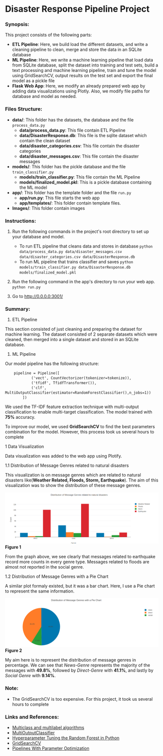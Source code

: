 # Disaster Response Pipeline Project

### Synopsis:
This project consists of the following parts:
- **ETL Pipeline**: Here, we build load the different datasets, and write a cleaning pipeline to clean, merge and store the data in an SQLite database
- **ML Pipeline**: Here, we write a machine learning pipeline that load data from SQLite database, split the dataset into training and test sets, build a text processing and machine learning pipeline, train and tune the model using GridSearchCV, output results on the test set and export the final model as a pickle file
- **Flask Web App**: Here, we modify an already prepared web app by adding data visualizations using Plotly. Also, we modify file paths for database and model as needed.

### Files Structure:
- **data/**: This folder has the datasets, the database and the file `process_data.py`
    - **data/process_data.py**: This file contain ETL Pipeline
    - **data/DisasterResponse.db**: This file is the sqlite dataset which contain the clean dataset
    - **data/disaster_categories.csv**: This file contain the disaster categories
    - **data/disaster_messages.csv**: This file contain the disaster messages
- **models/**: This folder has the pickle database and the file `train_classifier.py`
    - **models/train_classifier.py**: This file contain the ML Pipeline
    - **models/finalized_model.pkl**: This is a pickle database containing the ML model
- **app/**: This folder has the template folder and the file `run.py`
    - **app/run.py**: This file starts the web app
    - **app/templates/**: This folder contain template files.
- **Images/**: This folder contain images
 
### Instructions:
1. Run the following commands in the project's root directory to set up your database and model.

    - To run ETL pipeline that cleans data and stores in database
        `python data/process_data.py data/disaster_messages.csv data/disaster_categories.csv data/DisasterResponse.db`
    - To run ML pipeline that trains classifier and saves
        `python models/train_classifier.py data/DisasterResponse.db models/finalized_model.pkl`

2. Run the following command in the app's directory to run your web app.
    `python run.py`

3. Go to http://0.0.0.0:3001/


### Summary:

1. ETL Pipeline

This section consisted of just cleaning and preparing the dataset for machine learning. The dataset consisted of 2 separate datasets which were cleaned, then merged into a single dataset and stored in an SQLite database.

1. ML Pipeline

Our model pipeline has the following structure:
```
    pipeline = Pipeline([
            ('vect', CountVectorizer(tokenizer=tokenize)),
            ('tfidf', TfidfTransformer()),
            ('clf', MultiOutputClassifier(estimator=RandomForestClassifier(),n_jobs=1))
        ])
```
We used the TF-IDF feature extraction technique with multi-output classification to enable multi-target classification. The model trained with **75%** accuracy.

To improve our model, we used **GridSearchCV** to find the best parameters combination for the model. However, this process took us several hours to complete

1 Data Visualization

Data visualization was added to the web app using Plotify.

1.1 Distribution of Message Genres related to natural disasters

This visualization is on message genres which are related to natural disasters like(**Weather Related, Floods, Storm, Earthquake**). The aim of this visualization was to show the distribution of these message genres.

![title](Images/messageGenres.png)
**Figure 1**

From the graph above, we see clearly that messages related to earthquake record more counts in every genre type. Messages related to floods are almost not reported in the social genre.

1.2 Distribution of Message Genres with a Pie Chart

A similar plot formaly existed, but it was a bar chart. Here, I use a Pie chart to represent the same information.

![title](Images/messageGenresPie.png)
**Figure 2**

My aim here is to represent the distribution of message genres in percentage. We can see that *News-Genre* represents the majority of the messages with **49.8%**, followed by *Direct-Genre* with **41.1%**, and lastly by *Social Genre* with **9.14%**.


### Note:
- The GridSearchCV is too expensive. For this project, it took us several hours to complete

### Links and References:
- [Multiclass and multilabel algorithms](http://scikit-learn.org/stable/modules/multiclass.html#multiclass)
- [MultiOutputClassifier](http://scikit-learn.org/stable/modules/generated/sklearn.multioutput.MultiOutputClassifier.html)
- [Hyperparameter Tuning the Random Forest in Python](https://towardsdatascience.com/hyperparameter-tuning-the-random-forest-in-python-using-scikit-learn-28d2aa77dd74)
- [GridSearchCV](http://scikit-learn.org/stable/modules/generated/sklearn.model_selection.GridSearchCV.html)
- [Pipelines With Parameter Optimization](https://chrisalbon.com/machine_learning/model_selection/pipelines_with_parameter_optimization/)